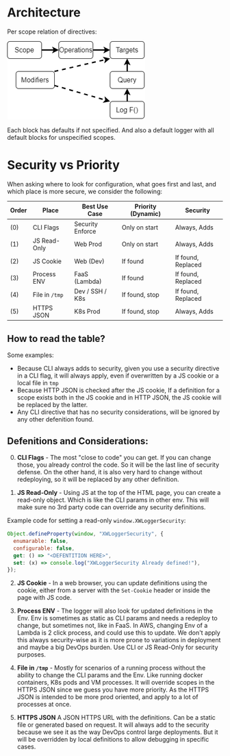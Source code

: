 # Architecture

Per scope relation of directives:

![img](./images/arch/blocks.drawio.png)

Each block has defaults if not specified. And also a default logger with all default blocks for unspecified scopes.

# Security vs Priority

When asking where to look for configuration, what goes first and last, and which place is more secure, we consider the following:

| Order | Place          | Best Use Case    | Priority (Dynamic) | Security           |
| ----- | -------------- | ---------------- | ------------------ | ------------------ |
| (0)   | CLI Flags      | Security Enforce | Only on start      | Always, Adds       |
| (1)   | JS Read-Only   | Web Prod         | Only on start      | Always, Adds       |
| (2)   | JS Cookie      | Web (Dev)        | If found           | If found, Replaced |
| (3)   | Process ENV    | FaaS (Lambda)    | If found           | If found, Replaced |
| (4)   | File in `/tmp` | Dev / SSH / K8s  | If found, stop     | If found, Replaced |
| (5)   | HTTPS JSON     | K8s Prod         | If found, stop     | Always, Adds       |

## How to read the table?

Some examples:

- Because CLI always adds to security, given you use a security directive in a CLI flag, it will always apply, even if overwritten by a JS cookie or a local file in `tmp`
- Because HTTP JSON is checked after the JS cookie, If a definition for a scope exists both in the JS cookie and in HTTP JSON, the JS cookie will be replaced by the latter.
- Any CLI directive that has no security considerations, will be ignored by any other defenition found.

## Defenitions and Considerations:

0. **CLI Flags** - The most "close to code" you can get. If you can change those, you already control the code. So it will be the last line of security defense. On the other hand, it is also very hard to change without redeploying, so it will be replaced by any other definition.

1. **JS Read-Only** - Using JS at the top of the HTML page, you can create a read-only object. Which is like the CLI params in other env. This will make sure no 3rd party code can override any security definitions.

Example code for setting a read-only `window.XWLoggerSecurity`:

```js
Object.defineProperty(window, "XWLoggerSecurity", {
  enumarable: false,
  configurable: false,
  get: () => "<DEFENTITION HERE>",
  set: (x) => console.log("XWLoggerSecurity Already defined!"),
});
```

2. **JS Cookie** - In a web browser, you can update definitions using the cookie, either from a server with the `Set-Cookie` header or inside the page with JS code.

3. **Process ENV** - The logger will also look for updated definitions in the Env. Env is sometimes as static as CLI params and needs a redeploy to change, but sometimes not, like in FaaS. In AWS, changing Env of a Lambda is 2 click process, and could use this to update. We don't apply this always security-wise as it is more prone to variations in deployment and maybe a big DevOps burden. Use CLI or JS Read-Only for security purposes.

4. **File in `/tmp`** - Mostly for scenarios of a running process without the ability to change the CLI params and the Env. Like running docker containers, K8s pods and VM processes. It will override scopes in the HTTPS JSON since we guess you have more priority. As the HTTPS JSON is intended to be more prod oriented, and apply to a lot of processes at once.

5. **HTTPS JSON** A JSON HTTPS URL with the definitions. Can be a static file or generated based on request. It will always add to the security because we see it as the way DevOps control large deployments. But it will be overridden by local definitions to allow debugging in specific cases.

